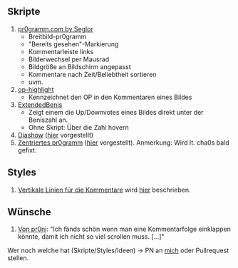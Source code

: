 ## Skripte
1. [pr0gramm.com by Seglor](https://github.com/Seglormeister/pr0gramm.com-by-Seglor)
   - Breitbild-pr0gramm
   - "Bereits gesehen"-Markierung
   - Kommentarleiste links
   - Bilderwechsel per Mausrad
   - Bildgröße an Bildschirm angepasst
   - Kommentare nach Zeit/Beliebtheit sortieren
   - uvm.
2. [op-highlight](https://github.com/pr0nopoly/op-highlight/)
   - Kennzeichnet den OP in den Kommentaren eines Bildes
3. [ExtendedBenis](http://vikenemesh.groupc.de/files/ExtendedBenis.user.js)
   - Zeigt einem die Up/Downvotes eines Bildes direkt unter der Beniszahl an.
   - Ohne Skript: Über die Zahl hovern
4. [Diashow](https://greasyfork.org/scripts/4409-pr0grammsurfer) ([hier](http://pr0gramm.com/new/286521) vorgestellt)
5. [Zentriertes pr0gramm](https://www.sendspace.com/file/158k8g) ([hier](http://pr0gramm.com/new/534136) vorgestellt). Anmerkung: Wird lt. cha0s bald gefixt.

## Styles
1. [Vertikale Linien für die Kommentare](https://userstyles.org/styles/109047) wird [hier](http://pr0gramm.com/new/545214) beschrieben.

## Wünsche
1. [Von pr0ni](http://pr0gramm.com/new/545214:comment2708367): "Ich fänds schön wenn man eine Kommentarfolge einklappen könnte, damit ich nicht so viel scrollen muss. [...]"

Wer noch welche hat (Skripte/Styles/Ideen) -> PN an [mich](http://pr0gramm.com/user/holzmaster) oder Pullrequest stellen.
